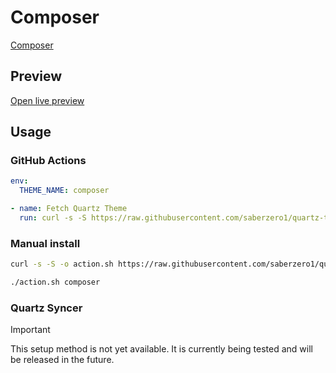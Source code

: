 # Composer

[Composer](https://github.com/vran-dev)

## Preview

[Open live preview](https://quartz-themes.github.io/composer/)

## Usage

### GitHub Actions

```yaml
env:
  THEME_NAME: composer
```

```yaml
- name: Fetch Quartz Theme
  run: curl -s -S https://raw.githubusercontent.com/saberzero1/quartz-themes/master/action.sh | bash -s -- $THEME_NAME
```

### Manual install

```bash
curl -s -S -o action.sh https://raw.githubusercontent.com/saberzero1/quartz-themes/master/action.sh

./action.sh composer
```

### Quartz Syncer

> [!IMPORTANT]
> This setup method is not yet available. It is currently being tested and will be released in the future.
